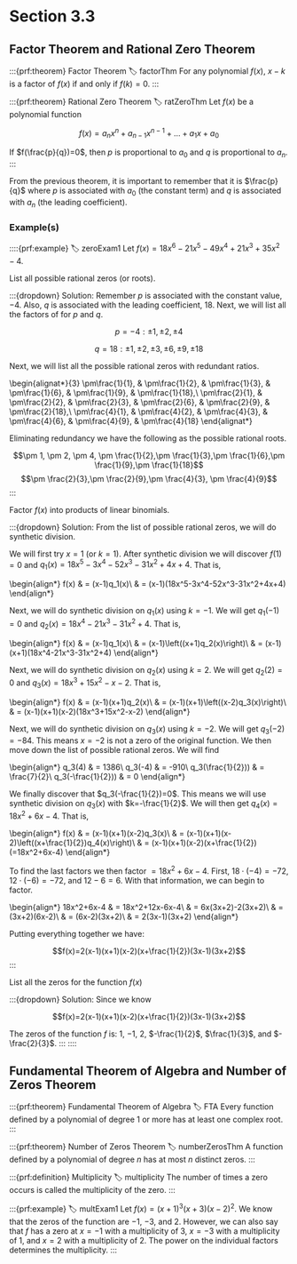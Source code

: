 # Section 3.3

## Factor Theorem and Rational Zero Theorem
:::{prf:theorem} Factor Theorem
:label: factorThm
For any polynomial $f(x)$, $x-k$ is a factor of $f(x)$ if and only if $f(k)=0$.
:::

:::{prf:theorem} Rational Zero Theorem
:label: ratZeroThm
Let $f(x)$ be a polynomial function

$$f(x)=a_nx^n+a_{n-1}x^{n-1}+\dots +a_1x+a_0$$

If $f(\frac{p}{q})=0$, then $p$ is proportional to $a_0$ and $q$ is proportional to $a_n$.
:::

From the previous theorem, it is important to remember that it is $\frac{p}{q}$ where $p$ is associated with $a_0$ (the constant term) and $q$ is associated with $a_n$ (the leading coefficient).

### Example(s)

::::{prf:example}
:label: zeroExam1
Let $f(x)=18x^6-21x^5-49x^4+21x^3+35x^2-4$. 

List all possible rational zeros (or roots).

:::{dropdown} Solution:
Remember $p$ is associated with the constant value, $-4$. Also, $q$ is associated with the leading coefficient, $18$. Next, we will list all the factors of for $p$ and $q$.

$$p=-4:\pm 1, \pm 2, \pm 4$$

$$q=18: \pm 1, \pm 2, \pm 3, \pm 6, \pm 9, \pm 18$$

Next, we will list all the possible rational zeros with redundant ratios.

\begin{alignat*}{3}
\pm\frac{1}{1}, & \pm\frac{1}{2}, & \pm\frac{1}{3}, & \pm\frac{1}{6}, & \pm\frac{1}{9}, & \pm\frac{1}{18},\\
\pm\frac{2}{1}, & \pm\frac{2}{2}, & \pm\frac{2}{3}, & \pm\frac{2}{6}, & \pm\frac{2}{9}, & \pm\frac{2}{18},\\
\pm\frac{4}{1}, & \pm\frac{4}{2}, & \pm\frac{4}{3}, & \pm\frac{4}{6}, & \pm\frac{4}{9}, & \pm\frac{4}{18}
\end{alignat*}

Eliminating redundancy we have the following as the possible rational roots.

$$\pm 1, \pm 2, \pm 4, \pm \frac{1}{2},\pm \frac{1}{3},\pm \frac{1}{6},\pm \frac{1}{9},\pm \frac{1}{18}$$
$$\pm \frac{2}{3},\pm \frac{2}{9},\pm \frac{4}{3}, \pm \frac{4}{9}$$
:::

Factor $f(x)$ into products of linear binomials.

:::{dropdown} Solution:
From the list of possible rational zeros, we will do synthetic division.

We will first try $x=1$ (or $k=1$). After synthetic division we will discover $f(1)=0$ and $q_1(x)=18x^5-3x^4-52x^3-31x^2+4x+4$. That is,

\begin{align*}
    f(x) & = (x-1)q_1(x)\\
    & = (x-1)(18x^5-3x^4-52x^3-31x^2+4x+4)
\end{align*}

Next, we will do synthetic division on $q_1(x)$ using $k=-1$. We will get $q_1(-1)=0$ and $q_2(x)=18x^4-21x^3-31x^2+4$. That is,

\begin{align*}
    f(x) & = (x-1)q_1(x)\\
    & = (x-1)\left((x+1)q_2(x)\right)\\
    & = (x-1)(x+1)(18x^4-21x^3-31x^2+4)
\end{align*}

Next, we will do synthetic division on $q_2(x)$ using $k=2$. We will get $q_2(2)=0$ and $q_3(x)=18x^3+15x^2-x-2$. That is,

\begin{align*}
    f(x) & = (x-1)(x+1)q_2(x)\\
    & = (x-1)(x+1)\left((x-2)q_3(x)\right)\\
    & = (x-1)(x+1)(x-2)(18x^3+15x^2-x-2)
\end{align*}

Next, we will do synthetic division on $q_3(x)$ using $k=-2$. We will get $q_3(-2)=-84$. This means $x=-2$ is not a zero of the original function. We then move down the list of possible rational zeros. We will find

\begin{align*}
    q_3(4) & = 1386\\
    q_3(-4) & = -910\\
    q_3(\frac{1}{2})) & = \frac{7}{2}\\
    q_3(-\frac{1}{2})) & = 0
\end{align*}

We finally discover that $q_3(-\frac{1}{2})=0$. This means we will use synthetic division on $q_3(x)$ with $k=-\frac{1}{2}$. We will then get $q_4(x)=18x^2+6x-4$. That is,

\begin{align*}
    f(x) & = (x-1)(x+1)(x-2)q_3(x)\\
    & = (x-1)(x+1)(x-2)\left((x+\frac{1}{2})q_4(x)\right)\\
    & = (x-1)(x+1)(x-2)(x+\frac{1}{2})(=18x^2+6x-4)
\end{align*}

To find the last factors we then factor $=18x^2+6x-4$. First, $18\cdot(-4)=-72$, $12\cdot (-6)=-72$, and $12-6=6$. With that information, we can begin to factor.

\begin{align*}
    18x^2+6x-4 & = 18x^2+12x-6x-4\\
    & = 6x(3x+2)-2(3x+2)\\
    & = (3x+2)(6x-2)\\
    & = (6x-2)(3x+2)\\
    & = 2(3x-1)(3x+2)
\end{align*}

Putting everything together we have:

$$f(x)=2(x-1)(x+1)(x-2)(x+\frac{1}{2})(3x-1)(3x+2)$$
:::

List all the zeros for the function $f(x)$

:::{dropdown} Solution:
Since we know

$$f(x)=2(x-1)(x+1)(x-2)(x+\frac{1}{2})(3x-1)(3x+2)$$

The zeros of the function $f$ is: $1$, $-1$, $2$, $-\frac{1}{2}$, $\frac{1}{3}$, and $-\frac{2}{3}$.
:::
::::

## Fundamental Theorem of Algebra and Number of Zeros Theorem

:::{prf:theorem} Fundamental Theorem of Algebra
:label: FTA
Every function defined by a polynomial of degree 1 or more has at least one complex root.
:::

:::{prf:theorem} Number of Zeros Theorem
:label: numberZerosThm
A function defined by a polynomial of degree $n$ has at most $n$ distinct zeros.
:::

:::{prf:definition} Multiplicity
:label: multiplicity
The number of times a zero occurs is called the multiplicity of the zero.
:::

:::{prf:example}
:label: multExam1
Let $f(x)=(x+1)^3(x+3)(x-2)^2$. We know that the zeros of the function are $-1$, $-3$, and $2$. However, we can also say that $f$ has a zero at $x=-1$ with a multiplicity of $3$, $x=-3$ with a multiplicity of $1$, and $x=2$ with a multiplicity of $2$. The power on the individual factors determines the multiplicity.
:::